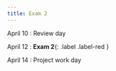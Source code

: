 ```yaml
---
title: Exam 2
---
```


April 10
: Review day

April 12
: **Exam 2**{: .label .label-red }

April 14
: Project work day